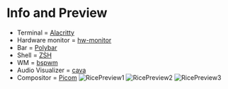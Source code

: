 # Info and Preview
* Terminal = [Alacritty](https://github.com/alacritty/alacritty)
* Hardware monitor = [hw-monitor](https://github.com/husseinhareb/hw-monitor)
* Bar = [Polybar](https://github.com/polybar/polybar)
* Shell = [ZSH](https://github.com/zsh-users/zsh)
* WM = [bspwm](https://github.com/baskerville/bspwm)
* Audio Visualizer = [cava](https://github.com/karlstav/cava)
* Compositor = [Picom](https://github.com/yshui/picom)
![RicePreview1](https://github.com/user-attachments/assets/360ac0c7-884c-4099-bba8-a92ee682d102)
![RicePreview2](https://github.com/user-attachments/assets/ea44efea-3187-44d2-8b3e-bd283e4fd218)
![RicePreview3](https://github.com/user-attachments/assets/7a3f66f3-f5f0-4f0c-b778-fdbc74730936)

